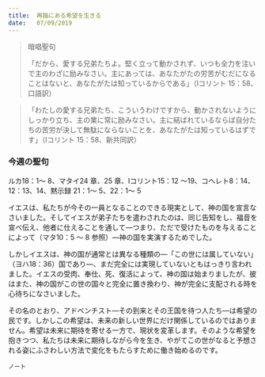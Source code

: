 ```yaml
---
title:  再臨にある希望を生きる
date:   07/09/2019
---
```


> <p>暗唱聖句</p>
>「だから、愛する兄弟たちよ。堅く立って動かされず、いつも全力を注いで主のわざに励みなさい。主にあっては、あなたがたの労苦がむだになることはないと、あなたがたは知っているからである」（Ⅰコリント 15：58、口語訳）

> <p></p>
>「わたしの愛する兄弟たち、こういうわけですから、動かされないようにしっかり立ち、主の業に常に励みなさい。主に結ばれているならば自分たちの苦労が決して無駄にならないことを、あなたがたは知っているはずです」（Ⅰコリント 15：58、新共同訳）

### 今週の聖句
ルカ18：1～ 8、マタイ24 章、25 章、Ⅰコリント15：12 ～19、コヘレト8：14、12：13、14、黙示録 21：1～ 5、22：1～ 5

イエスは、私たちが今その一員となることのできる現実として、神の国を宣言なさいました。そしてイエスが弟子たちを遣わされたのは、同じ告知をし、福音を宣べ伝え、他者に仕えることを通して―つまり、ただで受けたものを与えることによって（マタ10：5 ～ 8 参照）―神の国を実演するためでした。

しかしイエスは、神の国が通常とは異なる種類の―「この世には属していない」（ヨハ18：36）国であり―、まだ完全には実現していないともはっきり言われました。イエスの受肉、奉仕、死、復活によって、神の国は始まりましたが、彼はまた、神の国がこの世の国々と完全に置き換わり、神が完全に支配される時を心待ちになさいました。

その名のとおり、アドベンチスト―その到来とその王国を待つ人たち―は希望の民です。しかしこの希望は、未来の新しい世界にだけ関係しているのではありません。希望は未来に期待を寄せる一方で、現状を変革します。そのような希望を抱きつつ、私たちは未来に期待しながら今を生き、やがてこの世がなると予想される姿にふさわしい方法で変化をもたらすために働き始めるのです。

`ノート`